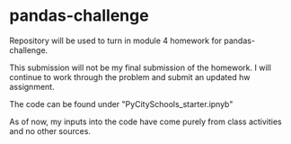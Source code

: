 # pandas-challenge
Repository will be used to turn in module 4 homework for pandas-challenge.

This submission will not be my final submission of the homework. I will continue to work through the problem and submit an updated hw assignment.

The code can be found under "PyCitySchools_starter.ipnyb"

As of now, my inputs into the code have come purely from class activities and no other sources.

